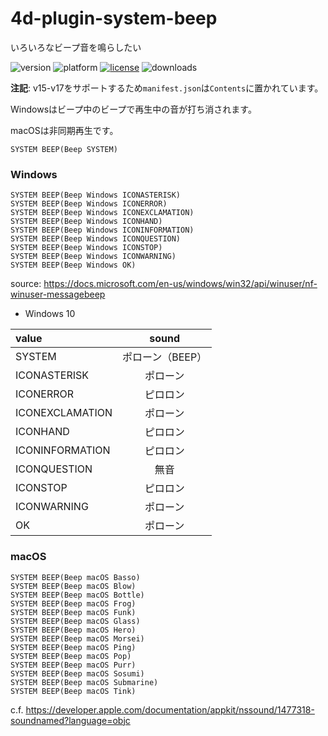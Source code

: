 # 4d-plugin-system-beep
いろいろなビープ音を鳴らしたい

![version](https://img.shields.io/badge/version-15%2B-D74635)
![platform](https://img.shields.io/static/v1?label=platform&message=mac-intel%20|%20mac-arm%20|%20win-32%20|%20win-64&color=blue)
[![license](https://img.shields.io/github/license/miyako/4d-plugin-system-beep)](LICENSE)
![downloads](https://img.shields.io/github/downloads/miyako/4d-plugin-system-beep/total)

**注記**: v15-v17をサポートするため`manifest.json`は`Contents`に置かれています。

Windowsはビープ中のビープで再生中の音が打ち消されます。

macOSは非同期再生です。

```4d
SYSTEM BEEP(Beep SYSTEM)
```

### Windows

```4d
SYSTEM BEEP(Beep Windows ICONASTERISK)
SYSTEM BEEP(Beep Windows ICONERROR)
SYSTEM BEEP(Beep Windows ICONEXCLAMATION)
SYSTEM BEEP(Beep Windows ICONHAND)
SYSTEM BEEP(Beep Windows ICONINFORMATION)
SYSTEM BEEP(Beep Windows ICONQUESTION)
SYSTEM BEEP(Beep Windows ICONSTOP)
SYSTEM BEEP(Beep Windows ICONWARNING)
SYSTEM BEEP(Beep Windows OK)
```

source: https://docs.microsoft.com/en-us/windows/win32/api/winuser/nf-winuser-messagebeep

* Windows 10

|value|sound|
|:-|:-:|
|SYSTEM|ポローン（BEEP）|
|ICONASTERISK|ポローン|
|ICONERROR|ピロロン|
|ICONEXCLAMATION|ポローン|
|ICONHAND|ピロロン|
|ICONINFORMATION|ピロロン|
|ICONQUESTION|無音|
|ICONSTOP|ピロロン|
|ICONWARNING|ポローン|
|OK|ポローン|

### macOS

```4d
SYSTEM BEEP(Beep macOS Basso)
SYSTEM BEEP(Beep macOS Blow)
SYSTEM BEEP(Beep macOS Bottle)
SYSTEM BEEP(Beep macOS Frog)
SYSTEM BEEP(Beep macOS Funk)
SYSTEM BEEP(Beep macOS Glass)
SYSTEM BEEP(Beep macOS Hero)
SYSTEM BEEP(Beep macOS Morsei)
SYSTEM BEEP(Beep macOS Ping)
SYSTEM BEEP(Beep macOS Pop)
SYSTEM BEEP(Beep macOS Purr)
SYSTEM BEEP(Beep macOS Sosumi)
SYSTEM BEEP(Beep macOS Submarine)
SYSTEM BEEP(Beep macOS Tink)
```

c.f. https://developer.apple.com/documentation/appkit/nssound/1477318-soundnamed?language=objc
